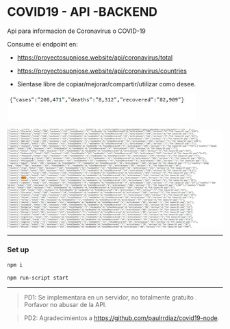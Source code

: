 # COVID19 - API -BACKEND

Api para informacion de Coronavirus o COVID-19

Consume el endpoint en:

- https://proyectosupnjose.website/api/coronavirus/total

- https://proyectosupnjose.website/api/coronavirus/countries

- Sientase libre de copiar/mejorar/compartir/utilizar como desee.


![Global info](https://raw.githubusercontent.com/cuevacelis/covid-19-api/master/screenshots/total.jpg)

![Cases by country](https://raw.githubusercontent.com/cuevacelis/covid-19-api/master/screenshots/countries.jpg)



---

### Set up

```bash
npm i
```

```bash
npm run-script start
```

---

> PD1: Se implementara en un servidor, no totalmente gratuito . Porfavor no abusar de la API.

> PD2: Agradecimientos a https://github.com/paulrrdiaz/covid19-node.

